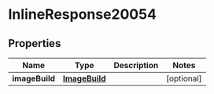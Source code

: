 

# InlineResponse20054

## Properties

Name | Type | Description | Notes
------------ | ------------- | ------------- | -------------
**imageBuild** | [**ImageBuild**](ImageBuild.md) |  |  [optional]



